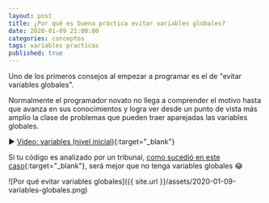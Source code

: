 ```yaml
---
layout: post
title: ¿Por qué es buena práctica evitar variables globales?
date: 2020-01-09 21:00:00
categories: conceptos
tags: variables practicas
published: true
---
```


Uno de los primeros consejos al empezar a programar es el de "evitar variables globales".

Normalmente el programador novato no llega a comprender el motivo hasta que avanza en sus conocimientos y logra ver desde un punto de vista más amplio la clase de problemas que pueden traer aparejadas las variables globales.

▶️ [Video: variables (nivel inicial)](https://www.youtube.com/watch?v=L9wEz8gJz-U){:target="_blank"}

Si tu código es analizado por un tribunal, [como sucedió en este caso](https://arstechnica.com/tech-policy/2009/05/buggy-breathalyzer-code-reflects-importance-of-source-review){:target="_blank"}, será mejor que no tenga variables globales 😂 

![Por qué evitar variables globales]({{ site.url }}/assets/2020-01-09-variables-globales.png)
